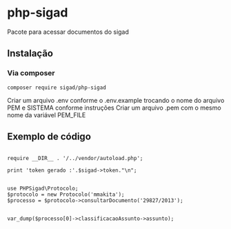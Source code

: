 # php-sigad
Pacote para acessar documentos do sigad


## Instalação

### Via composer

`composer require sigad/php-sigad`

Criar um arquivo .env conforme o .env.example trocando o nome do arquivo PEM e SISTEMA conforme instruções
Criar um arquivo .pem com o mesmo nome da variável PEM_FILE 


## Exemplo de código

```<?php

require __DIR__ . '/../vendor/autoload.php';

print 'token gerado :'.$sigad->token."\n";


use PHPSigad\Protocolo;
$protocolo = new Protocolo('mmakita');
$processo = $protocolo->consultarDocumento('29827/2013');


var_dump($processo[0]->classificacaoAssunto->assunto);
```

